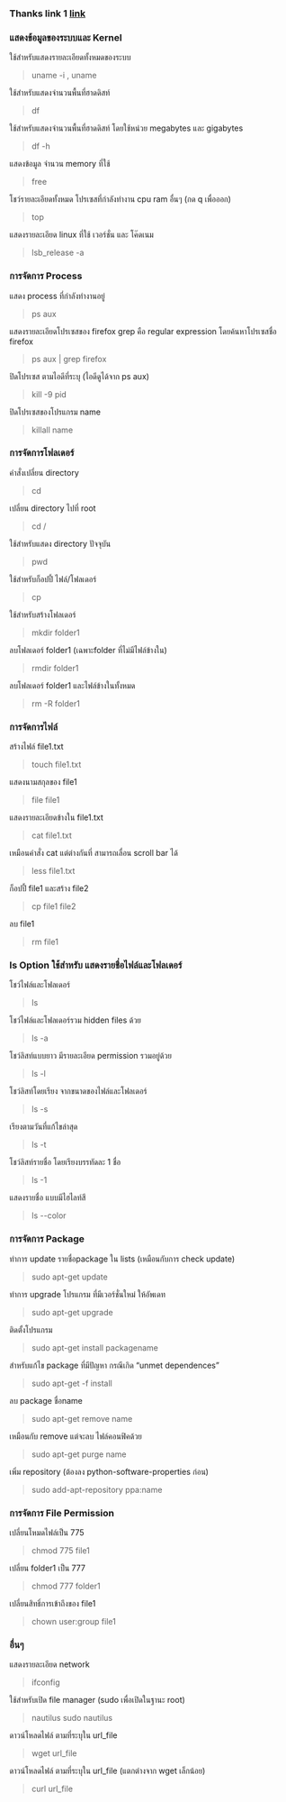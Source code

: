 ### Thanks link 1 [link](https://devahoy.com/posts/basic-command-line-ubuntu/)

### แสดงข้อมูลของระบบและ Kernel

ใช้สำหรับแสดงรายละเอียดทั้งหมดของระบบ
> uname -i , uname

ใช้สำหรับแสดงจำนวนพื้นที่ฮาดดิสท์
> df

ใช้สำหรับแสดงจำนวนพื้นที่ฮาดดิสท์ โดยใช้หน่วย megabytes และ gigabytes
> df -h

แสดงข้อมูล จำนวน memory ที่ใช้
> free

โชว์รายละเอียดทั้งหมด โปรเซสที่กำลังทำงาน cpu ram อื่นๆ (กด q เพื่อออก)
> top

แสดงรายละเอียด linux ที่ใช้ เวอร์ชั่น และ โค๊ดเนม
> lsb_release -a

### การจัดการ Process

แสดง process ที่กำลังทำงานอยู่
> ps aux

แสดงรายละเอียดโปรเซสของ firefox grep คือ regular expression โดยค้นหาโปรเซสชื่อ firefox
> ps aux | grep firefox

ปิดโปรเซส ตามไอดีที่ระบุ (ไอดีดูได้จาก ps aux)
> kill -9 pid

ปิดโปรเซสของโปรแกรม name
> killall name

### การจัดการโฟลเดอร์

คำสั่งเปลี่ยน directory
> cd

เปลี่ยน directory ไปที่ root
> cd /

ใช้สำหรับแสดง directory ปัจจุบัน
> pwd

ใช้สำหรับก็อปปี้ ไฟล์/โฟลเดอร์
> cp

ใช้สำหรับสร้างโฟลเดอร์
> mkdir folder1

ลบโฟลเดอร์ folder1 (เฉพาะfolder ที่ไม่มีไฟล์ข้างใน)
> rmdir folder1

ลบโฟลเดอร์ folder1 และไฟล์ข้างในทั้งหมด
> rm -R folder1

### การจัดการไฟล์

สร้างไฟล์ file1.txt
> touch file1.txt

แสดงนามสกุลของ file1
> file file1

แสดงรายละเอียดข้างใน file1.txt
> cat file1.txt

เหมือนคำสั่ง cat แต่ต่างกันที่ สามารถเลื่อน scroll bar ได้
> less file1.txt

ก็อปปี้ file1 และสร้าง file2
> cp file1 file2

ลบ file1
> rm file1

### ls Option ใช้สำหรับ แสดงรายชื่อไฟล์และโฟลเดอร์

โชว์ไฟล์และโฟลเดอร์
> ls

โชว์ไฟล์และโฟลเดอร์รวม hidden files ด้วย
> ls -a

โชว์ลิสท์แบบยาว มีรายละเอียด permission รวมอยู่ด้วย
> ls -l

โชว์ลิสท์โดยเรียง จากขนาดของไฟล์และโฟลเดอร์
> ls -s

เรียงตามวันที่แก้ไขล่าสุด
> ls -t

โชว์ลิสท์รายชื่อ โดยเรียงบรรทัดละ 1 ชื่อ
> ls -1

แสดงรายชื่อ แบบมีไฮไลท์สี
> ls --color

### การจัดการ Package

ทำการ update รายชื่อpackage ใน lists (เหมือนกับการ check update)
> sudo apt-get update

ทำการ upgrade โปรแกรม ที่มีเวอร์ชั่นใหม่ ให้อัพเดท
> sudo apt-get upgrade

ติดตั้งโปรแกรม
> sudo apt-get install packagename

สำหรับแก้ไข package ที่มีปัญหา กรณีเกิด “unmet dependences”
> sudo apt-get -f install

ลบ package ชื่อname
> sudo apt-get remove name

เหมือนกับ remove แต่จะลบ ไฟล์คอนฟิคด้วย
> sudo apt-get purge name

เพิ่ม repository (ต้องลง python-software-properties ก่อน)
> sudo add-apt-repository ppa:name

### การจัดการ File Permission

เปลี่ยนโหมดไฟล์เป็น 775
> chmod 775 file1

เปลี่ยน folder1 เป็น 777
> chmod 777 folder1

เปลี่ยนสิทธิ์การเข้าถึงของ file1
> chown user:group file1

### อื่นๆ

แสดงรายละเอียด network
> ifconfig

ใช้สำหรับเปิด file manager (sudo เพื่อเปิดในฐานะ root)
> nautilus 
> sudo nautilus

ดาวน์โหลดไฟล์ ตามที่ระบุใน url_file
> wget url_file

ดาวน์โหลดไฟล์ ตามที่ระบุใน url_file (แตกต่างจาก wget เล็กน้อย)
> curl url_file



















































